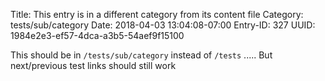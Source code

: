 Title: This entry is in a different category from its content file
Category: tests/sub/category
Date: 2018-04-03 13:04:08-07:00
Entry-ID: 327
UUID: 1984e2e3-ef57-4dca-a3b5-54aef9f15100

This should be in `/tests/sub/category` instead of `/tests`
.....
But next/previous test links should still work
